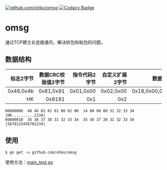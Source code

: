 [![github.com/ohko/omsg](https://goreportcard.com/badge/github.com/ohko/omsg)](https://goreportcard.com/report/github.com/ohko/omsg)
[![Codacy Badge](https://api.codacy.com/project/badge/Grade/e749fe7b9e414750b577556b6f0c9a2a)](https://www.codacy.com/app/ohko/omsg?utm_source=github.com&amp;utm_medium=referral&amp;utm_content=ohko/omsg&amp;utm_campaign=Badge_Grade)

# omsg
通过TCP建立长连接通讯，解决拆包和粘包的问题。

## 数据结构
| 标志2字节 | 数据CRC校验值2字节 | 指令代码2字节 | 自定义扩展2字节 | 数据尺寸4字节 | 数据 |
|----------:|----------:|----------:|----------:|--------------------:|-----|
| 0x48,0x4b | 0x81,0x91 | 0x01,0x00 | 0x02,0x00 | 0x18,0x00,0x00,0x00 | ... |
|        HK |    0x9181 |       0x1 |       0x2 |                0x18 | ... |

```
00000000  48 4b 81 91 01 00 02 00  14 00 00 00 31 32 33 34  |HK..........1234|
00000010  35 36 37 38 31 32 33 34  35 36 37 38 31 32 33 34  |5678123456781234|
```

## 使用
```shell
$ go get -u github.com/ohko/omsg
```

使用方法：[main_test.go](main_test.go)